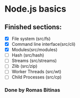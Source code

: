 # Node.js basics

## Finished sections:

- [x] File system (src/fs)
- [x] Command line interface(src/cli)
- [x] Modules(src/modules)
- [ ] Hash (src/hash)
- [ ] Streams (src/streams)
- [ ] Zlib (src/zip)
- [ ] Worker Threads (src/wt)
- [ ] Child Processes (src/cp)
### Done by Romas Bitinas
